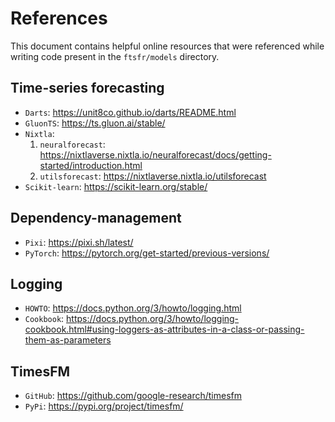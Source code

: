 # References

This document contains helpful online resources that were referenced while 
writing code present in the `ftsfr/models` directory.

## Time-series forecasting

- `Darts`: https://unit8co.github.io/darts/README.html
- `GluonTS`: https://ts.gluon.ai/stable/
- `Nixtla`:
    1. `neuralforecast`: https://nixtlaverse.nixtla.io/neuralforecast/docs/getting-started/introduction.html
    2. `utilsforecast`: https://nixtlaverse.nixtla.io/utilsforecast
- `Scikit-learn`: https://scikit-learn.org/stable/

## Dependency-management

- `Pixi`: https://pixi.sh/latest/
- `PyTorch`: https://pytorch.org/get-started/previous-versions/

## Logging

- `HOWTO`: https://docs.python.org/3/howto/logging.html
- `Cookbook`: https://docs.python.org/3/howto/logging-cookbook.html#using-loggers-as-attributes-in-a-class-or-passing-them-as-parameters

## TimesFM

- `GitHub`: https://github.com/google-research/timesfm
- `PyPi`: https://pypi.org/project/timesfm/